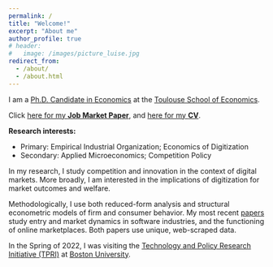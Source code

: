 ```yaml
---
permalink: /
title: "Welcome!"
excerpt: "About me"
author_profile: true
# header:
#   image: /images/picture_luise.jpg 
redirect_from: 
  - /about/
  - /about.html
---
```



I am a [Ph.D. Candidate in Economics](https://www.tse-fr.eu/people/luise-eisfeld) at the [Toulouse School of Economics](https://www.tse-fr.eu). 

Click [here for my **Job Market Paper**](https://luiseeisfeld.github.io/assets/docs/JMP_Eisfeld_TSE.pdf), and [here for my **CV**](https://luiseeisfeld.github.io/assets/docs/CV_Eisfeld_TSE.pdf).

**Research interests:**
* Primary: Empirical Industrial Organization; Economics of Digitization
* Secondary: Applied Microeconomics; Competition Policy

In my research, I study competition and innovation in the context of digital markets. More broadly, I am interested in the implications of digitization for market outcomes and welfare. 

Methodologically, I use both reduced-form analysis and structural econometric models of firm and consumer behavior. My most recent [papers](https://luiseeisfeld.github.io/research/) study entry and market dynamics in software industries, and the functioning of online marketplaces. Both papers use unique, web-scraped data.

In the Spring of 2022, I was visiting the [Technology and Policy Research Initiative (TPRI)](https://sites.bu.edu/tpri/) at [Boston University](https://www.bu.edu).

